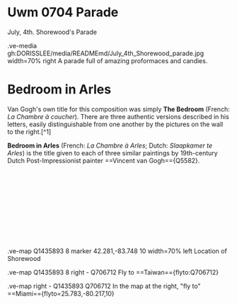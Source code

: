 # Uwm 0704 Parade

July, 4th. Shorewood's Parade

.ve-media gh:DORISSLEE/media/READMEmd/July_4th_Shorewood_parade.jpg  width=70%  right
A parade full of amazing proformaces and  candies.



# Bedroom in Arles

Van Gogh's own title for this composition was simply **The Bedroom** (French: _La Chambre à coucher_). There are three authentic versions described in his letters, easily distinguishable from one another by the pictures on the wall to the right.[^1]

**Bedroom in Arles** (French: _La Chambre à Arles_; Dutch: _Slaapkamer te Arles_) is the title given to each of three similar paintings by 19th-century Dutch Post-Impressionist painter ==Vincent van Gogh=={Q5582}.
<br>
<br>
<br>
<br>
<br>
<br>
<br>
<br>
<br>
<br>
<br>
<br>
.ve-map Q1435893 8 marker 42.281,-83.748 10 width=70% left
Location of Shorewood


 
.ve-map Q1435893 8 right
    - Q706712
Fly to ==Taiwan=={flyto:Q706712}

.ve-map right
    - Q1435893 Q706712
In the map at the right, "fly to" ==Miami=={flyto=25.783,-80.217,10}